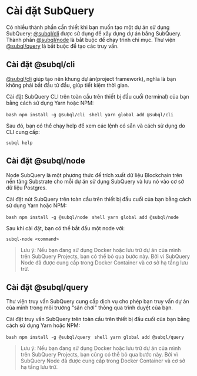 # Cài đặt SubQuery

Có nhiều thành phần cần thiết khi bạn muốn tạo một dự án sử dụng SubQuery: [@subql/cli](https://github.com/subquery/subql/tree/docs-new-section/packages/cli) được sử dụng để xây dựng dự án bằng SubQuery. Thành phần [@subql/node](https://github.com/subquery/subql/tree/docs-new-section/packages/node) là bắt buộc để chạy trình chỉ mục. Thư viện [@subql/query](https://github.com/subquery/subql/tree/docs-new-section/packages/query) là bắt buộc để tạo các truy vấn.

## Cài đặt @subql/cli

[@subql/cli](https://github.com/subquery/subql/tree/docs-new-section/packages/cli) giúp tạo nên khung dự án(project framework), nghĩa là bạn không phải bắt đầu từ đầu, giúp tiết kiệm thời gian.

Cài đặt SubQuery CLI trên toàn cầu trên thiết bị đầu cuối (terminal) của bạn bằng cách sử dụng Yarn hoặc NPM:

<CodeGroup> <CodeGroupItem title="NPM"> ```bash npm install -g @subql/cli ``` </CodeGroupItem>
<CodeGroupItem title="YARN" active> ```shell yarn global add @subql/cli ``` </CodeGroupItem> </CodeGroup>

Sau đó, bạn có thể chạy help để xem các lệnh có sẵn và cách sử dụng do CLI cung cấp:

```shell
subql help
```
## Cài đặt @subql/node

Node SubQuery là một phương thức để trích xuất dữ liệu Blockchain trên nền tảng Substrate cho mỗi dự án sử dụng SubQuery và lưu nó vào cơ sở dữ liệu Postgres.

Cài đặt nút SubQuery trên toàn cầu trên thiết bị đầu cuối của bạn bằng cách sử dụng Yarn hoặc NPM:

<CodeGroup> <CodeGroupItem title="NPM"> ```bash npm install -g @subql/node ``` </CodeGroupItem>
<CodeGroupItem title="YARN" active> ```shell yarn global add @subql/node ``` </CodeGroupItem> </CodeGroup>

Sau khi cài đặt, bạn có thể bắt đầu một node với:

```shell
subql-node <command>
```
> Lưu ý: Nếu bạn đang sử dụng Docker hoặc lưu trữ dự án của mình trên SubQuery Projects, bạn có thể bỏ qua bước này. Bởi vì SubQuery Node đã được cung cấp trong Docker Container và cơ sở hạ tầng lưu trữ.

## Cài đặt @subql/query

Thư viện truy vấn SubQuery cung cấp dịch vụ cho phép bạn truy vấn dự án của mình trong môi trường "sân chơi" thông qua trình duyệt của bạn.

Cài đặt truy vấn SubQuery trên toàn cầu trên thiết bị đầu cuối của bạn bằng cách sử dụng Yarn hoặc NPM:

<CodeGroup> <CodeGroupItem title="NPM"> ```bash npm install -g @subql/query ``` </CodeGroupItem>
<CodeGroupItem title="YARN" active> ```shell yarn global add @subql/query ``` </CodeGroupItem> </CodeGroup>

> Lưu ý: Nếu bạn đang sử dụng Docker hoặc lưu trữ dự án của mình trên SubQuery Projects, bạn cũng có thể bỏ qua bước này. Bởi vì SubQuery Node đã được cung cấp trong Docker Container và cơ sở hạ tầng lưu trữ. 